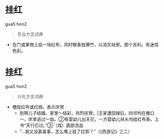 # 挂红
gua5 hon2
> 东台方言词典
- 在门或某物上挂一块红布，同时敬香放爆竹，以消灾袪邪，图个吉利。有迷信色彩。

# 挂红
gua5 hon2
> 兴化方言词典
- 檐挂红布或红绸，表示庆贺
  - 到啊儿子结婚，家里～结彩，热烈庆贺。|王家遭回禄后，四邻均在檐口～，庆幸逃过一劫。②有婴幼儿出天花，一方婴幼儿衭头均挂红布条，上书“天行已过。”③（戏）面部流血
  - “…我又没甚喜事，怎么嘴上挂了红耶？”（《西游记》三二）
